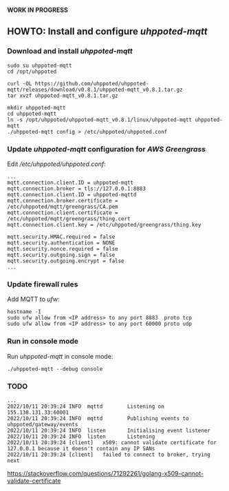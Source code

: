 **WORK IN PROGRESS**

## HOWTO: Install and configure _uhppoted-mqtt_

### Download and install _uhppoted-mqtt_
```
sudo su uhppoted-mqtt
cd /opt/uhppoted

curl -OL https://github.com/uhppoted/uhppoted-mqtt/releases/download/v0.8.1/uhppoted-mqtt_v0.8.1.tar.gz
tar xvzf uhppoted-mqtt_v0.8.1.tar.gz

mkdir uhppoted-mqtt
cd uhppoted-mqtt
ln -s /opt/uhppoted/uhppoted-mqtt_v0.8.1/linux/uhppoted-mqtt uhppoted-mqtt
./uhppoted-mqtt config > /etc/uhppoted/uhppoted.conf
```

### Update _uhppoted-mqtt_ configuration for _AWS Greengrass_

Edit _/etc/uhppoted/uhppoted.conf_:
```
...
mqtt.connection.client.ID = uhppoted-mqtt
mqtt.connection.broker = tls://127.0.0.1:8883
mqtt.connection.client.ID = uhppoted-mqttd
mqtt.connection.broker.certificate = /etc/uhppoted/mqtt/greengrass/CA.pem
mqtt.connection.client.certificate = /etc/uhppoted/mqtt/greengrass/thing.cert
mqtt.connection.client.key = /etc/uhppoted/greengrass/thing.key

mqtt.security.HMAC.required = false
mqtt.security.authentication = NONE
mqtt.security.nonce.required = false
mqtt.security.outgoing.sign = false
mqtt.security.outgoing.encrypt = false
...
```

### Update firewall rules

Add MQTT to _ufw_:
```
hostname -I
sudo ufw allow from <IP address> to any port 8883  proto tcp
sudo ufw allow from <IP address> to any port 60000 proto udp
```

### Run in console mode

Run _uhppoted-mqtt_ in console mode:
```
./uhppoted-mqtt --debug console
```


### TODO

```
...
2022/10/11 20:39:24 INFO  mqttd        Listening on 155.138.131.33:60001
2022/10/11 20:39:24 INFO  mqttd        Publishing events to uhppoted/gateway/events
2022/10/11 20:39:24 INFO  listen       Initialising event listener
2022/10/11 20:39:24 INFO  listen       Listening
2022/10/11 20:39:24 [client]   x509: cannot validate certificate for 127.0.0.1 because it doesn't contain any IP SANs
2022/10/11 20:39:24 [client]   failed to connect to broker, trying next
```

https://stackoverflow.com/questions/71292261/golang-x509-cannot-validate-certificate

